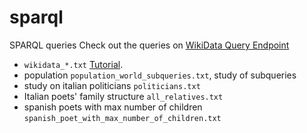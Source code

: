 # sparql

SPARQL queries
Check out the queries on [WikiData Query Endpoint](https://query.wikidata.org/)

- `wikidata_*.txt` [Tutorial](https://www.youtube.com/watch?v=b3ft3CzkLYk&ab_channel=WikimedianinResidence-UniversityofEdinburgh).
- population `population_world_subqueries.txt`, study of subqueries
- study on italian politicians `politicians.txt`
- Italian poets' family structure `all_relatives.txt`
- spanish poets with max number of children `spanish_poet_with_max_number_of_children.txt`
